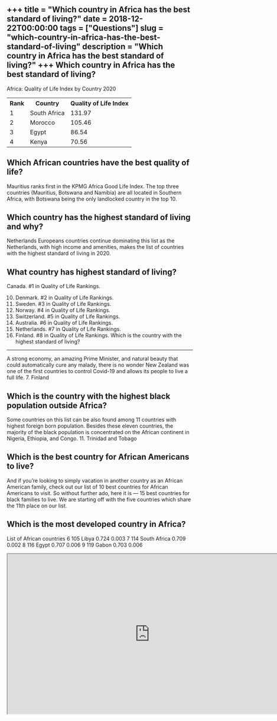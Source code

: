 +++
title = "Which country in Africa has the best standard of living?"
date = 2018-12-22T00:00:00
tags = ["Questions"]
slug = "which-country-in-africa-has-the-best-standard-of-living"
description = "Which country in Africa has the best standard of living?"
+++
Which country in Africa has the best standard of living?
--------------------------------------------------------

Africa: Quality of Life Index by Country 2020

<table><tr><th>Rank</th><th>Country</th><th>Quality of Life Index</th></tr><tr><td>1</td><td>South Africa</td><td>131.97</td></tr><tr><td>2</td><td>Morocco</td><td>105.46</td></tr><tr><td>3</td><td>Egypt</td><td>86.54</td></tr><tr><td>4</td><td>Kenya</td><td>70.56</td></tr></table>

Which African countries have the best quality of life?
------------------------------------------------------

Mauritius ranks first in the KPMG Africa Good Life Index. The top three countries (Mauritius, Botswana and Namibia) are all located in Southern Africa, with Botswana being the only landlocked country in the top 10.

Which country has the highest standard of living and why?
---------------------------------------------------------

Netherlands Europeans countries continue dominating this list as the Netherlands, with high income and amenities, makes the list of countries with the highest standard of living in 2020.

What country has highest standard of living?
--------------------------------------------

Canada. #1 in Quality of Life Rankings.

10. Denmark. #2 in Quality of Life Rankings.
11. Sweden. #3 in Quality of Life Rankings.
12. Norway. #4 in Quality of Life Rankings.
13. Switzerland. #5 in Quality of Life Rankings.
14. Australia. #6 in Quality of Life Rankings.
15. Netherlands. #7 in Quality of Life Rankings.
16. Finland. #8 in Quality of Life Rankings.
Which is the country with the highest standard of living?
---------------------------------------------------------

A strong economy, an amazing Prime Minister, and natural beauty that could automatically cure any malady, there is no wonder New Zealand was one of the first countries to control Covid-19 and allows its people to live a full life. 7. Finland

Which is the country with the highest black population outside Africa?
----------------------------------------------------------------------

Some countries on this list can be also found among 11 countries with highest foreign born population. Besides these eleven countries, the majority of the black population is concentrated on the African continent in Nigeria, Ethiopia, and Congo. 11. Trinidad and Tobago

Which is the best country for African Americans to live?
--------------------------------------------------------

And if you’re looking to simply vacation in another country as an African American family, check out our list of 10 best countries for African Americans to visit. So without further ado, here it is — 15 best countries for black families to live. We are starting off with the five countries which share the 11th place on our list.

Which is the most developed country in Africa?
----------------------------------------------

List of African countries 6 105 Libya 0.724 0.003 7 114 South Africa 0.709 0.002 8 116 Egypt 0.707 0.006 9 119 Gabon 0.703 0.006

<iframe allow="accelerometer; autoplay; clipboard-write; encrypted-media; gyroscope; picture-in-picture" allowfullscreen="" class="__youtube_prefs__  epyt-is-override  no-lazyload" data-no-lazy="1" data-origheight="433" data-origwidth="770" data-skipgform_ajax_framebjll="" height="433" id="_ytid_24336" loading="lazy" src="https://www.youtube.com/embed/1yKvwOydZFw?enablejsapi=1&autoplay=0&cc_load_policy=0&cc_lang_pref=&iv_load_policy=1&loop=0&modestbranding=0&rel=1&fs=1&playsinline=0&autohide=2&theme=dark&color=red&controls=1&" title="YouTube player" width="770"></iframe>